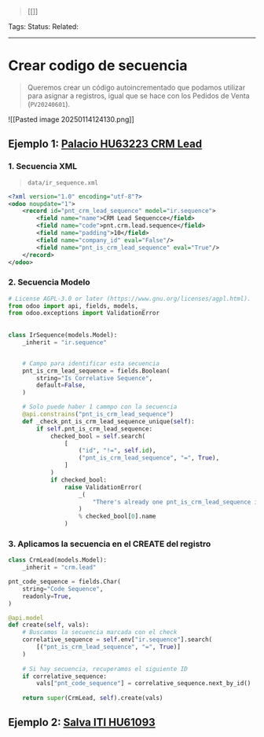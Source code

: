 > [[]]

Tags: 
Status: 
Related: 

___

# Crear codigo de secuencia

> Queremos crear un código autoincrementado que podamos utilizar para asignar a registros, igual que se hace con los Pedidos de Venta (`PV20240601`).

![[Pasted image 20250114124130.png]]

## Ejemplo 1: [Palacio HU63223 CRM Lead](https://github.com/puntsistemes/palacio-congresos_odoo/pull/99)

### 1. Secuencia XML
> `data/ir_sequence.xml`
```xml
<?xml version="1.0" encoding="utf-8"?>  
<odoo noupdate="1">  
    <record id="pnt_crm_lead_sequence" model="ir.sequence">  
        <field name="name">CRM Lead Sequencce</field>  
        <field name="code">pnt.crm.lead.sequence</field>
        <field name="padding">10</field>
        <field name="company_id" eval="False"/>  
        <field name="pnt_is_crm_lead_sequence" eval="True"/>  
    </record>  
</odoo>
```

### 2. Secuencia Modelo

```python
# License AGPL-3.0 or later (https://www.gnu.org/licenses/agpl.html).  
from odoo import api, fields, models, _  
from odoo.exceptions import ValidationError  
  
  
class IrSequence(models.Model):  
    _inherit = "ir.sequence"  


	# Campo para identificar esta secuencia
    pnt_is_crm_lead_sequence = fields.Boolean(  
        string="Is Correlative Sequence",  
        default=False,  
    )  

	# Solo puede haber 1 cammpo con la secuencia
    @api.constrains("pnt_is_crm_lead_sequence")  
    def _check_pnt_is_crm_lead_sequence_unique(self):  
        if self.pnt_is_crm_lead_sequence:  
            checked_bool = self.search(  
                [  
                    ("id", "!=", self.id),  
                    ("pnt_is_crm_lead_sequence", "=", True),  
                ]  
            )  
            if checked_bool:  
                raise ValidationError(  
                    _(  
                        "There's already one pnt_is_crm_lead_sequence is checked. Reference : %s"  
                    )  
                    % checked_bool[0].name  
                )
```

### 3. Aplicamos la secuencia en el CREATE del registro

```python
class CrmLead(models.Model):  
    _inherit = "crm.lead"

pnt_code_sequence = fields.Char(  
    string="Code Sequence",  
    readonly=True,  
)

@api.model  
def create(self, vals): 
	# Buscamos la secuencia marcada con el check
    correlative_sequence = self.env["ir.sequence"].search(  
        [("pnt_is_crm_lead_sequence", "=", True)]  
    )  
	
	# Si hay secuencia, recuperamos el siguiente ID
    if correlative_sequence:  
        vals["pnt_code_sequence"] = correlative_sequence.next_by_id()  
        
    return super(CrmLead, self).create(vals)

```

## Ejemplo 2: [Salva ITI HU61093 ](https://github.com/puntsistemes/iti_odoo/commit/16f49b09f4a9c122b64fba2f61120986ef5cef92#diff-bb630b94783e1a8d78adc92d817dd073f969b3e96abb8003ea5a25d4355536a0R1)